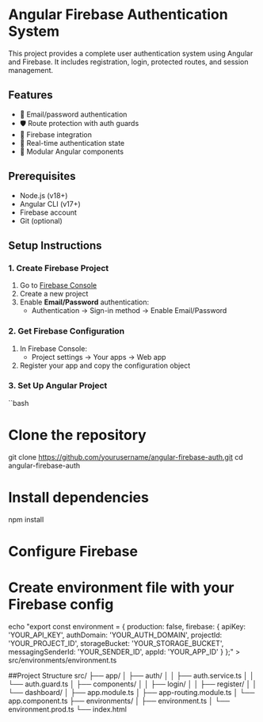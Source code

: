 # Angular Firebase Authentication System

This project provides a complete user authentication system using Angular and Firebase. It includes registration, login, protected routes, and session management.

## Features

- 🔐 Email/password authentication  
- 🛡️ Route protection with auth guards  
- 📱 Firebase integration  
- 🔄 Real-time authentication state  
- 🧩 Modular Angular components  

## Prerequisites

- Node.js (v18+)  
- Angular CLI (v17+)  
- Firebase account  
- Git (optional)  

## Setup Instructions

### 1. Create Firebase Project
1. Go to [Firebase Console](https://console.firebase.google.com/)  
2. Create a new project  
3. Enable **Email/Password** authentication:  
   - Authentication → Sign-in method → Enable Email/Password  

### 2. Get Firebase Configuration
1. In Firebase Console:  
   - Project settings → Your apps → Web app  
2. Register your app and copy the configuration object  

### 3. Set Up Angular Project
``bash
# Clone the repository
git clone https://github.com/yourusername/angular-firebase-auth.git
cd angular-firebase-auth

# Install dependencies
npm install

# Configure Firebase
# Create environment file with your Firebase config
echo "export const environment = {
  production: false,
  firebase: {
    apiKey: 'YOUR_API_KEY',
    authDomain: 'YOUR_AUTH_DOMAIN',
    projectId: 'YOUR_PROJECT_ID',
    storageBucket: 'YOUR_STORAGE_BUCKET',
    messagingSenderId: 'YOUR_SENDER_ID',
    appId: 'YOUR_APP_ID'
  }
};" > src/environments/environment.ts




##Project Structure
src/
├── app/
│   ├── auth/
│   │   ├── auth.service.ts
│   │   └── auth.guard.ts
│   ├── components/
│   │   ├── login/
│   │   ├── register/
│   │   └── dashboard/
│   ├── app.module.ts
│   ├── app-routing.module.ts
│   └── app.component.ts
├── environments/
│   ├── environment.ts
│   └── environment.prod.ts
└── index.html
